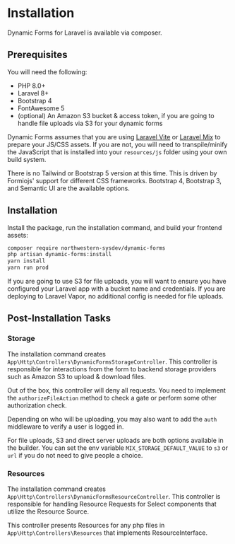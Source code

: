 # Installation
Dynamic Forms for Laravel is available via composer.

## Prerequisites
You will need the following:

- PHP 8.0+
- Laravel 8+
- Bootstrap 4 
- FontAwesome 5
- (optional) An Amazon S3 bucket & access token, if you are going to handle file uploads via S3 for your dynamic forms

Dynamic Forms assumes that you are using [Laravel Vite](https://laravel.com/docs/10.x/vite) or [Laravel Mix](https://laravel.com/docs/8.x/mix) to prepare your JS/CSS assets. If you are not, you will need to transpile/minify the JavaScript that is installed into your `resources/js` folder using your own build system.

There is no Tailwind or Bootstrap 5 version at this time. This is driven by Formiojs' support for different CSS frameworks. Bootstrap 4, Bootstrap 3, and Semantic UI are the available options.

## Installation
Install the package, run the installation command, and build your frontend assets:

```bash
composer require northwestern-sysdev/dynamic-forms
php artisan dynamic-forms:install
yarn install
yarn run prod
```

If you are going to use S3 for file uploads, you will want to ensure you have configured your Laravel app with a bucket name and credentials. If you are deploying to Laravel Vapor, no additional config is needed for file uploads.

## Post-Installation Tasks

### Storage
The installation command creates `App\Http\Controllers\DynamicFormsStorageController`. This controller is responsible for interactions from the form to backend storage providers such as Amazon S3 to upload & download files.

Out of the box, this controller will deny all requests. You need to implement the `authorizeFileAction` method to check a gate or perform some other authorization check.

Depending on who will be uploading, you may also want to add the `auth` middleware to verify a user is logged in.

For file uploads, S3 and direct server uploads are both options available in the builder. You can set the env variable `MIX_STORAGE_DEFAULT_VALUE` to `s3` or `url` if you do not need to give people a choice.

### Resources
The installation command creates `App\Http\Controllers\DynamicFormsResourceController`. This controller is responsible for handling Resource Requests for Select components that utilize the Resource Source.

This controller presents Resources for any php files in `App\Http\Controllers\Resources` that implements ResourceInterface.
